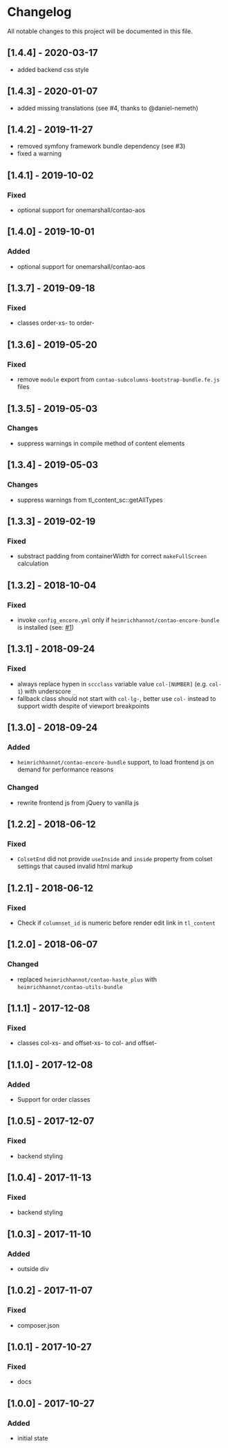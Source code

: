 # Changelog
All notable changes to this project will be documented in this file.

## [1.4.4] - 2020-03-17
- added backend css style

## [1.4.3] - 2020-01-07
- added missing translations (see #4, thanks to @daniel-nemeth)

## [1.4.2] - 2019-11-27
- removed symfony framework bundle dependency (see #3)
- fixed a warning

## [1.4.1] - 2019-10-02

### Fixed
- optional support for onemarshall/contao-aos

## [1.4.0] - 2019-10-01

### Added
- optional support for onemarshall/contao-aos

## [1.3.7] - 2019-09-18

### Fixed
- classes order-xs-<digit> to order-<digit>

## [1.3.6] - 2019-05-20

### Fixed
- remove `module` export from `contao-subcolumns-bootstrap-bundle.fe.js` files

## [1.3.5] - 2019-05-03

### Changes
- suppress warnings in compile method of content elements

## [1.3.4] - 2019-05-03

### Changes
- suppress warnings from tl_content_sc::getAllTypes

## [1.3.3] - 2019-02-19

### Fixed
- substract padding from containerWidth for correct `makeFullScreen` calculation

## [1.3.2] - 2018-10-04

### Fixed
- invoke `config_encore.yml` only if `heimrichhannot/contao-encore-bundle` is installed (see: [#1](https://github.com/heimrichhannot/contao-subcolumns-bootstrap-bundle/issues/1)) 

## [1.3.1] - 2018-09-24

### Fixed
- always replace hypen in `sccclass` variable value `col-[NUMBER]` (e.g. `col-1`) with underscore `_`
- fallback class should not start with `col-lg-`, better use `col-` instead to support width despite of viewport breakpoints 

## [1.3.0] - 2018-09-24

### Added
- `heimrichhannot/contao-encore-bundle` support, to load frontend js on demand for performance reasons

### Changed
- rewrite frontend js from jQuery to vanilla js

## [1.2.2] - 2018-06-12

### Fixed
- `ColsetEnd` did not provide `useInside` and `inside` property from colset settings that caused invalid html markup

## [1.2.1] - 2018-06-12

### Fixed
- Check if `columnset_id` is numeric before render edit link in `tl_content` 

## [1.2.0] - 2018-06-07

### Changed
- replaced `heimrichhannot/contao-haste_plus` with `heimrichhannot/contao-utils-bundle`

## [1.1.1] - 2017-12-08

### Fixed
- classes col-xs-<digit> and offset-xs-<digit> to col-<digit> and offset-<digit>

## [1.1.0] - 2017-12-08

### Added
- Support for order classes

## [1.0.5] - 2017-12-07

### Fixed
- backend styling

## [1.0.4] - 2017-11-13

### Fixed
- backend styling

## [1.0.3] - 2017-11-10

### Added
- outside div

## [1.0.2] - 2017-11-07

### Fixed
- composer.json

## [1.0.1] - 2017-10-27

### Fixed
- docs

## [1.0.0] - 2017-10-27

### Added
- initial state
